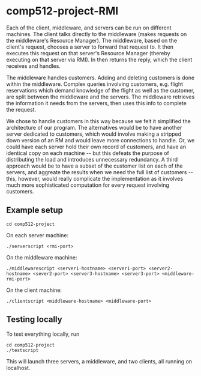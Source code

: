 comp512-project-RMI
===============

Each of the client, middleware, and servers can be run on different machines.
The client talks directly to the middleware (makes requests on the middleware's Resource Manager).
The middleware, based on the client's request, chooses a server to forward that request to. It then executes this request on that server's Resource Manager (thereby executing on that server via RMI).
In then returns the reply, which the client receives and handles.

The middleware handles customers. Adding and deleting customers is done within the middleware. Complex queries involving customers, e.g. flight reservations which demand knowledge of the flight as well as the customer, are split between the middleware and the servers. The middleware retrieves the information it needs from the servers, then uses this info to complete the request.

We chose to handle customers in this way because we felt it simplified the architecture of our program. The alternatives would be to have another server dedicated to customers, which would involve making a stripped down version of an RM and would leave more connections to handle. Or, we could have each server hold their own record of customers, and have an identical copy on each machine -- but this defeats the purpose of distributing the load and introduces unnecessary redundancy. A third approach would be to have a subset of the customer list on each of the servers, and aggreate the results when we need the full list of customers -- this, however, would really complicate the implementation as it involves much more sophisticated computation for every request involving customers.

## Example setup

```
cd comp512-project
```

On each server machine:

```
./serverscript <rmi-port>
```

On the middleware machine:

```
./middlewarescript <server1-hostname> <server1-port> <server2-hostname> <sever2-port> <server3-hostname> <server3-port> <middleware-rmi-port>
```

On the client machine:
```
./clientscript <middleware-hostname> <middleware-port> 
```

## Testing locally

To test everything locally, run

```
cd comp512-project
./testscript
```

This will launch three servers, a middleware, and two clients, all running on localhost.
